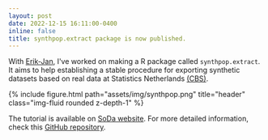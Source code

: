 ```yaml
---
layout: post
date: 2022-12-15 16:11:00-0400
inline: false
title: synthpop.extract package is now published.
---
```


With <a href="https://erikjanvankesteren.nl/">Erik-Jan</a>, I've worked on making a R package called `synthpop.extract`. It aims to help establishing a stable procedure for exporting synthetic datasets based on real data at Statistics Netherlands <a href="https://www.cbs.nl/en-gb">(CBS)</a>.

{% include figure.html path="assets/img/synthpop.png" title="header" class="img-fluid rounded z-depth-1" %}

The tutorial is available on <a href="https://odissei-soda.nl/tutorials/post-3/">SoDa website</a>. 
For more detailed information, check this <a href="https://github.com/sodascience/synthpop.extract">GitHub repository</a>.